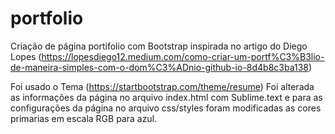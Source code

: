 # portfolio

Criação de página portifolio com Bootstrap inspirada no artigo do Diego Lopes (https://lopesdiego12.medium.com/como-criar-um-portf%C3%B3lio-de-maneira-simples-com-o-dom%C3%ADnio-github-io-8d4b8c3ba138)  

Foi usado o Tema (https://startbootstrap.com/theme/resume)
Foi alterada as informações da página no arquivo index.html com Sublime.text e para as configurações da página no arquivo css/styles foram modificadas as cores primarias em escala RGB para azul. 


